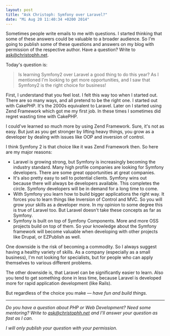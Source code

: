 ```yaml
---
layout: post
title: "Ask Christoph: Symfony over Laravel?"
date: "Mi Aug 20 11:40:34 +0200 2014"
---
```

Sometimes people write emails to me with questions. I started thinking that some
of these answers could be valuable to a broader audience. So I'm going to
publish some of these questions and answers on my blog with permission of the
respective author. Have a question? Write to <ask@christophh.net>.

Today's question is:

> Is learning Symfony2 over Laravel a good thing to do this year? As I mentioned I'm looking to get more opportunities, and I saw that Symfony2 is the right choice for business!

First, I understand that you feel lost. I felt this way too when I started out.
There are so many ways, and all pretend to be the right one. I started out with
CakePHP. It's the 2000s equivalent to Laravel. Later on I started using Zend
Framework which got me my first job. In these times I sometimes did regret wasting time
with CakePHP.

I could've learned so much more by using Zend Framework. Sure,
it's not as easy. But just as you get stronger by lifting heavy things, you grow
as a developer by dealing with issues like OOP and inversion of control.

I think Symfony 2 is that choice like it was Zend Framework then. So here are my
major reasons:

* Laravel is growing strong, but Symfony is increasingly becoming the industry
  standard. Many high profile companies are looking for Symfony developers.
  There are some great opportunities at great companies.
* It's also pretty easy to sell to potential clients.
  Symfony wins out because there will always be
  developers available. This completes the circle. Symfony developers will be in
  demand for a long time to come.
* With Symfony you learn how to build bigger applications the right way. It
forces you to  learn things like Inversion of Control and MVC. So you will grow your skills as a developer more. In my opinion to some
degree this is true of Laravel too. But Laravel doesn't take these concepts as
far as Symfony.
* Symfony is built on top of Symfony Components. More and more OSS projects
build on top of them. So your knowledge about the Symfony framework will become
valuable when developing with other projects like Drupal, or EZPublish as well.

One downside is the risk of becoming a commodity. So I always suggest
having a healthy variety of skills. As a company (especially as a small
business), I'm not looking for specialists, but for people who can apply
themselves to various different problems.

The other downside is, that Laravel can be significantly easier to learn. Also
you tend to get something done in less time, because Laravel is developed more
for rapid application development (like Rails).

But regardless of the choice you make — _have fun and build things._

- - -

_Do you have a question about PHP or Web Development? Need some mentoring? Write to
<ask@christophh.net> and I'll answer your question as fast as I can._

_I will only publish your question with your permission._

